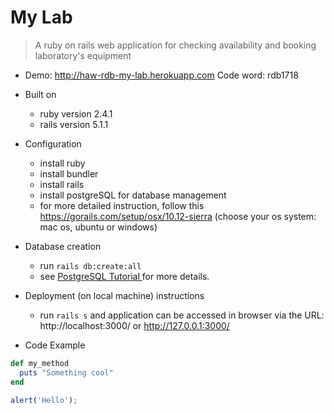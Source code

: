 # My Lab

> A ruby on rails web application for checking availability and booking laboratory's equipment

* Demo: http://haw-rdb-my-lab.herokuapp.com 
Code word: rdb1718


* Built on
  - ruby version 2.4.1
  - rails version 5.1.1

* Configuration
  - install ruby 
  - install bundler
  - install rails
  - install postgreSQL for database management
  - for more detailed instruction, follow this https://gorails.com/setup/osx/10.12-sierra 
  (choose your os system: mac os, ubuntu or windows)

* Database creation
  - run ``` rails db:create:all ```
  - see <a href="https://www.postgresql.org/docs/9.6/static/tutorial-install.html"> PostgreSQL Tutorial </a> for more details.

* Deployment (on local machine) instructions
  - run ``` rails s ``` and application can be accessed in browser via the URL:
   http://localhost:3000/ or http://127.0.0.1:3000/

* Code Example

```ruby
def my_method
  puts "Something cool"
end
```
```javascript
alert('Hello');
```


